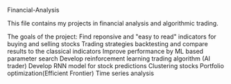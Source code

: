 Financial-Analysis

This file contains my projects in financial analysis and algorithmic trading. 

The goals of the project:
Find reponsive and "easy to read" indicators for buying and selling stocks
Trading strategies backtesting and compare results to the classical indicators
Improve performance by ML based parameter search
Develop reinforcement learning trading algorithm (AI trader)
Develop RNN model for stock predictions
Clustering stocks 
Portfolio optimization(Efficient Frontier)
Time series analysis
